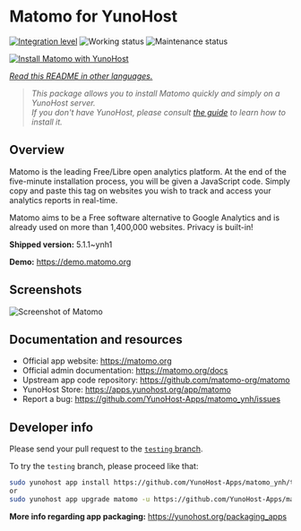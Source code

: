 <!--
N.B.: This README was automatically generated by <https://github.com/YunoHost/apps/tree/master/tools/readme_generator>
It shall NOT be edited by hand.
-->

# Matomo for YunoHost

[![Integration level](https://dash.yunohost.org/integration/matomo.svg)](https://ci-apps.yunohost.org/ci/apps/matomo/) ![Working status](https://ci-apps.yunohost.org/ci/badges/matomo.status.svg) ![Maintenance status](https://ci-apps.yunohost.org/ci/badges/matomo.maintain.svg)

[![Install Matomo with YunoHost](https://install-app.yunohost.org/install-with-yunohost.svg)](https://install-app.yunohost.org/?app=matomo)

*[Read this README in other languages.](./ALL_README.md)*

> *This package allows you to install Matomo quickly and simply on a YunoHost server.*  
> *If you don't have YunoHost, please consult [the guide](https://yunohost.org/install) to learn how to install it.*

## Overview

Matomo is the leading Free/Libre open analytics platform. At the end of the five-minute installation process, you will be given a JavaScript code. Simply copy and paste this tag on websites you wish to track and access your analytics reports in real-time.

Matomo aims to be a Free software alternative to Google Analytics and is already used on more than 1,400,000 websites. Privacy is built-in!


**Shipped version:** 5.1.1~ynh1

**Demo:** <https://demo.matomo.org>

## Screenshots

![Screenshot of Matomo](./doc/screenshots/screenshot.png)

## Documentation and resources

- Official app website: <https://matomo.org>
- Official admin documentation: <https://matomo.org/docs>
- Upstream app code repository: <https://github.com/matomo-org/matomo>
- YunoHost Store: <https://apps.yunohost.org/app/matomo>
- Report a bug: <https://github.com/YunoHost-Apps/matomo_ynh/issues>

## Developer info

Please send your pull request to the [`testing` branch](https://github.com/YunoHost-Apps/matomo_ynh/tree/testing).

To try the `testing` branch, please proceed like that:

```bash
sudo yunohost app install https://github.com/YunoHost-Apps/matomo_ynh/tree/testing --debug
or
sudo yunohost app upgrade matomo -u https://github.com/YunoHost-Apps/matomo_ynh/tree/testing --debug
```

**More info regarding app packaging:** <https://yunohost.org/packaging_apps>
